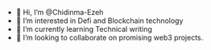 - 👋 Hi, I’m @Chidinma-Ezeh
- 👀 I’m interested in Defi and Blockchain technology 
- 🌱 I’m currently learning Technical writing 
- 💞️ I’m looking to collaborate on promising web3 projects.
